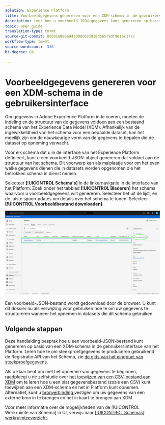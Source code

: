 ```yaml
---
solution: Experience Platform
title: Voorbeeldgegevens genereren voor een XDM-schema in de gebruikersinterface
description: Leer hoe u voorbeeld-JSON-gegevens kunt genereren op basis van een bestaand schema in de Adobe Experience Platform-gebruikersinterface.
topic: user guide
translation-type: tm+mt
source-git-commit: 8d6916890a94300dc68d018d56579df9616c177c
workflow-type: tm+mt
source-wordcount: '336'
ht-degree: 0%

---
```



# Voorbeeldgegevens genereren voor een XDM-schema in de gebruikersinterface

Om gegevens in Adobe Experience Platform in te voeren, moeten de indeling en de structuur van de gegevens voldoen aan een bestaand schema van het Experience Data Model (XDM). Afhankelijk van de ingewikkeldheid van het schema voor een bepaalde dataset, kan het moeilijk zijn om de nauwkeurige vorm van de gegevens te bepalen die de dataset op opneming verwacht.

Voor elk schema dat u in de interface van het Experience Platform definieert, kunt u een voorbeeld-JSON-object genereren dat voldoet aan de structuur van het schema. Dit voorwerp kan als malplaatje voor om het even welke gegevens dienen die in datasets worden opgenomen die het betrokken schema in dienst nemen.

Selecteer **[!UICONTROL Schema&#39;s]** in de linkernavigatie in de interface van het Platform. Zoek onder het tabblad **[!UICONTROL Bladeren]** het schema waarvoor u voorbeeldgegevens wilt genereren. Selecteer het uit de lijst, en de juiste spoorupdates om details over het schema te tonen. Selecteer **[!UICONTROL Voorbeeldbestand downloaden]**.

![](../images/ui/sample/sample-data.png)

Een voorbeeld-JSON-bestand wordt gedownload door de browser. U kunt dit dossier nu als verwijzing voor gebruiken hoe te om uw gegevens te structureren wanneer het opnemen in datasets die dit schema gebruiken.

## Volgende stappen

Deze handleiding besprak hoe u een voorbeeld-JSON-bestand kunt genereren op basis van een XDM-schema in de gebruikersinterface van het Platform. Leren hoe te om steekproefgegevens te produceren gebruikend de Registratie API van het Schema, zie [de gids van het eindpunt van steekproefgegevens](../api/sample-data.md).

Als u klaar bent om met het opnemen van gegevens te beginnen, raadpleegt u de zelfstudie over [het toewijzen van een CSV-bestand aan XDM](../../ingestion/tutorials/map-a-csv-file.md) om te leren hoe u een plat gegevensbestand (zoals een CSV) kunt toewijzen aan een XDM-schema en het in Platform kunt opnemen. Alternatief, kunt u [bronverbinding ](../../sources/home.md) vestigen om uw gegevens van een externe bron in te brengen en het in kaart te brengen aan XDM.

Voor meer informatie over de mogelijkheden van de [!UICONTROL Werkruimte van Schema] in UI, verwijs naar [[!UICONTROL Schemas] werkruimteoverzicht](./overview.md).
